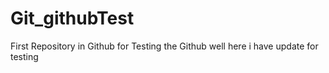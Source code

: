 # Git_githubTest
First Repository in Github for Testing the Github
well here i have update for testing
